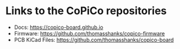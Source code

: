 # Links to the CoPiCo repositories

- Docs: https://copico-board.github.io
- Firmware: https://github.com/thomasshanks/copico-firmware
- PCB KiCad Files: https://github.com/thomasshanks/copico-board
